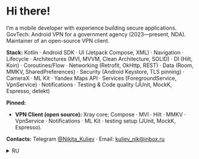# Hi there!

I’m a mobile developer with experience building secure applications.  
GovTech: Android VPN for a government agency (2023—present, NDA). Maintainer of an open-source VPN client.

**Stack:** Kotlin · Android SDK · UI (Jetpack Compose, XML) · Navigation · Lifecycle · Architectures (MVI, MVVM, Clean Architecture, SOLID) · DI (Hilt, Koin) · Coroutines/Flow · Networking (Retrofit, OkHttp, REST) · Data (Room, MMKV, SharedPreferences) · Security (Android Keystore, TLS pinning) · CameraX · ML Kit · Yandex Maps API · Services (ForegroundService, VpnService) · Notifications · Testing & Code quality (JUnit, MockK, Espresso, detekt)

**Pinned:**  
- **VPN Client (open source):** Xray core; Compose · MVI · Hilt · MMKV · VpnService · Notifications · ML Kit · testing setup (JUnit, MockK, Espresso).

**Contacts:** Telegram [@Nikita_Kuliev](https://t.me/Nikita_Kuliev) · Email: kuliev_nik@inbox.ru

<details>
  <summary>RU</summary>

Я мобильный разработчик с опытом создания защищённых приложений.  
Опыт: VPN для госорганов (Android, 2023—н.в., NDA). Поддерживаю open-source VPN-клиент.

**Стек:** Kotlin · Android SDK · UI (Jetpack Compose, XML) · Navigation · Lifecycle · Architectures (MVI, MVVM, Clean Architecture, SOLID) · DI (Hilt, Koin) · Coroutines/Flow · Networking (Retrofit, OkHttp, REST) · Data (Room, MMKV, SharedPreferences) · Security (Android Keystore, TLS pinning) · CameraX · ML Kit · Yandex Maps API · Services (ForegroundService, VpnService) · Notifications · Testing & Code quality (JUnit, MockK, Espresso, detekt)

**Pinned:**  
- **VPN-клиент (open source):** Xray core; Compose · MVI · Hilt · MMKV · VpnService · Notifications · ML Kit · тестирование (JUnit, MockK, Espresso).  

**Контакты:** Telegram [@Nikita_Kuliev](https://t.me/Nikita_Kuliev) · Email: kuliev_nik@inbox.ru
</details>
